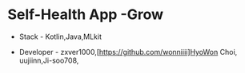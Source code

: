 # Self-Health App -Grow


- Stack - Kotlin,Java,MLkit


- Developer - zxver1000,[https://github.com/wonniiii]HyoWon Choi, uujiinn,Ji-soo708,



# 
